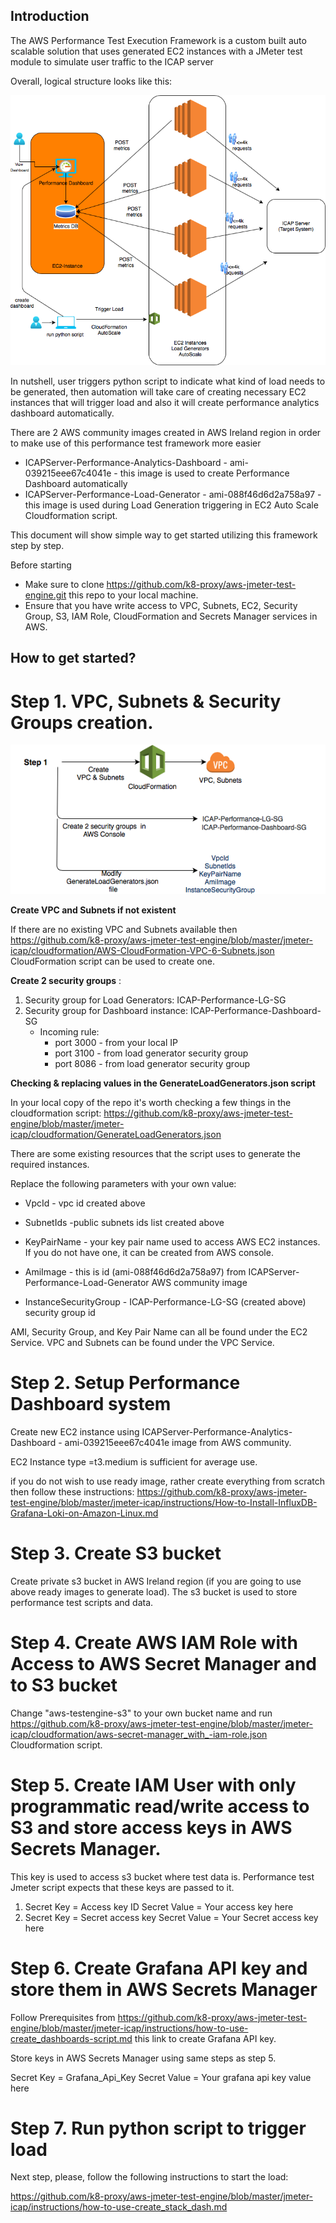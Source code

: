 ## Introduction
The AWS Performance Test Execution Framework is a custom built auto scalable solution that uses generated EC2 instances with a JMeter test module to simulate user traffic to the ICAP server

Overall, logical structure looks like this:

![vm_load_vision](jmeter-icap/instructions/img/ICAPServer-Performance-Analytics-Dashboard.png)

In nutshell, user triggers python script to indicate what kind of load needs to be generated, then automation will take care of creating necessary EC2 instances that will trigger load and also it will create performance analytics dashboard automatically.

There are 2 AWS community images created in AWS Ireland region in order to make use of this performance test framework more easier

 - ICAPServer-Performance-Analytics-Dashboard - ami-039215eee67c4041e - this image is used to create Performance Dashboard automatically
 - ICAPServer-Performance-Load-Generator - ami-088f46d6d2a758a97 - this image is used during Load Generation triggering in EC2 Auto Scale Cloudformation script.

This document will show simple way to get started utilizing this framework step by step.

Before starting 
- Make sure to clone https://github.com/k8-proxy/aws-jmeter-test-engine.git this repo to your local machine. 
- Ensure that you have write access to VPC, Subnets, EC2, Security Group, S3, IAM Role, CloudFormation and Secrets Manager services in AWS.

## How to get started?

# Step 1. VPC, Subnets & Security Groups creation. 
![vm_load_vision](jmeter-icap/instructions/img/Step1.png)

**Create VPC and Subnets if not existent**

If there are no existing VPC and Subnets available then https://github.com/k8-proxy/aws-jmeter-test-engine/blob/master/jmeter-icap/cloudformation/AWS-CloudFormation-VPC-6-Subnets.json CloudFormation script can be used to create one.

**Create 2 security groups** : 

1. Security group for Load Generators:  ICAP-Performance-LG-SG
2. Security group for Dashboard instance: ICAP-Performance-Dashboard-SG
    - Incoming rule: 
       - port 3000 - from your local IP
       - port 3100 - from load generator security group
       - port 8086 - from load generator security group

**Checking & replacing values in the GenerateLoadGenerators.json script**

In your local copy of the repo it's worth checking a few things in the cloudformation script: https://github.com/k8-proxy/aws-jmeter-test-engine/blob/master/jmeter-icap/cloudformation/GenerateLoadGenerators.json

There are some existing resources that the script uses to generate the required instances. 

Replace the following parameters with your own value:

- VpcId - vpc id created above

- SubnetIds -public subnets ids list created above

- KeyPairName - your key pair name used to access AWS EC2 instances. If you do not have one, it can be created from AWS console.

- AmiImage - this is id (ami-088f46d6d2a758a97) from ICAPServer-Performance-Load-Generator AWS community image

- InstanceSecurityGroup - ICAP-Performance-LG-SG (created above) security group id

AMI, Security Group, and Key Pair Name can all be found under the EC2 Service.
VPC and Subnets can be found under the VPC Service.

# Step 2. Setup Performance Dashboard system

Create new EC2 instance using ICAPServer-Performance-Analytics-Dashboard - ami-039215eee67c4041e image from AWS community. 

EC2 Instance type =t3.medium is sufficient for average use. 

if you do not wish to use ready image, rather create everything from scratch then follow these instructions:
https://github.com/k8-proxy/aws-jmeter-test-engine/blob/master/jmeter-icap/instructions/How-to-Install-InfluxDB-Grafana-Loki-on-Amazon-Linux.md

# Step 3. Create S3 bucket

Create private s3 bucket in AWS Ireland region (if you are going to use above ready images to generate load). The s3 bucket is used to store performance test scripts and data. 

# Step 4. Create AWS IAM Role with Access to AWS Secret Manager and to S3 bucket

Change "aws-testengine-s3" to your own bucket name and run https://github.com/k8-proxy/aws-jmeter-test-engine/blob/master/jmeter-icap/cloudformation/aws-secret-manager_with_-iam-role.json Cloudformation script.

# Step 5. Create IAM User with only programmatic read/write access to S3 and store access keys in AWS Secrets Manager.

This key is used to access s3 bucket where test data is.
Performance test Jmeter script expects that these keys are passed to it. 

1. Secret Key = Access key ID 
   Secret Value = Your access key here
2. Secret Key = Secret access key 
   Secret Value = Your Secret access key here

# Step 6. Create Grafana API key and store them in AWS Secrets Manager

Follow Prerequisites from https://github.com/k8-proxy/aws-jmeter-test-engine/blob/master/jmeter-icap/instructions/how-to-use-create_dashboards-script.md this link to create Grafana API key.

Store keys in AWS Secrets Manager using same steps as step 5.

Secret Key = Grafana_Api_Key
Secret Value = Your grafana api key value here

# Step 7. Run python script to trigger load

Next step, please, follow the following instructions to start the load:

https://github.com/k8-proxy/aws-jmeter-test-engine/blob/master/jmeter-icap/instructions/how-to-use-create_stack_dash.md







